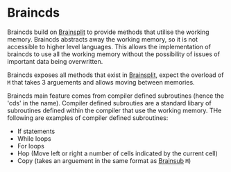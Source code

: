 # Braincds

Braincds build on [Brainsplit](./Brainsplit.md) to provide methods that utilise the working memory. Braincds abstracts away the working memory, so it is not accessible to higher level languages. This allows the implementation of braincds to use all the working memory without the possibility of issues of important data being overwritten.

Braincds exposes all methods that exist in [Brainsplit](./Brainsplit.md), expect the overload of `M` that takes 3 arguements and allows moving between memories.

Braincds main feature comes from compiler defined subroutines (hence the 'cds' in the name).
Compiler defined subrouties are a standard libary of subroutines defined within the compiler that use the working memory.
THe following are examples of compiler defined subroutines:

- If statements
- While loops
- For loops
- Hop (Move left or right a number of cells indicated by the current cell)
- Copy (takes an arguement in the same format as [Brainsub](./Brainsub.md) `M`)
